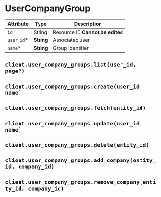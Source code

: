# UserCompanyGroup

| Attribute | Type | Description |
| --------- | ---- | ----------- |
| `id`       | String     | Resource ID **Cannot be edited** |
| `user_id`* | **String** | Associated user |
| `name`*    | **String** | Group identifier |

## `client.user_company_groups.list(user_id, page?)`

## `client.user_company_groups.create(user_id, name)`

## `client.user_company_groups.fetch(entity_id)`

## `client.user_company_groups.update(user_id, name)`

## `client.user_company_groups.delete(entity_id)`

## `client.user_company_groups.add_company(entity_id, company_id)`

## `client.user_company_groups.remove_company(entity_id, company_id)`
